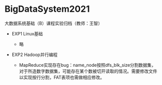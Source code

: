 # BigDataSystem2021
大数据系统基础（B）课程实验归档（教师：王智）

* EXP1 Linux基础
  * 略

* EXP2 Hadoop并行编程
  * MapReduce实现存在bug：name_node按照dfs_blk_size分割数据集，对于所造数字数据集，可能存在某个数被切开读取的情况。需要修改文件以实现按行分割，FAT表项也需做相应修改。
